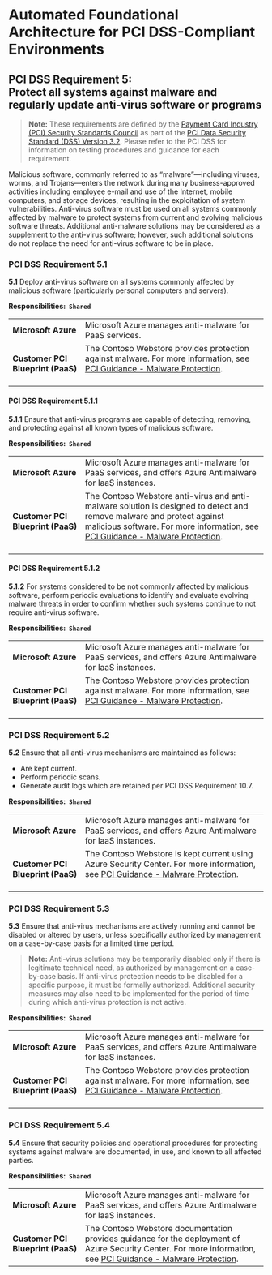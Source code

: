 ﻿# Automated Foundational Architecture for PCI DSS-Compliant Environments  
## PCI DSS Requirement 5: <br /> Protect all systems against malware and regularly update anti-virus software or programs  

> **Note:** These requirements are defined by the [Payment Card Industry (PCI) Security Standards Council](https://www.pcisecuritystandards.org/pci_security/) as part of the [PCI Data Security Standard (DSS) Version 3.2](https://www.pcisecuritystandards.org/document_library?category=pcidss&document=pci_dss). Please refer to the PCI DSS for information on testing procedures and guidance for each requirement.

Malicious software, commonly referred to as “malware”—including viruses, worms, and Trojans—enters the network during many business-approved activities including employee e-mail and use of the Internet, mobile computers, and storage devices, resulting in the exploitation of system vulnerabilities. Anti-virus software must be used on all systems commonly affected by malware to protect systems from current and evolving malicious software threats. Additional anti-malware solutions may be considered as a supplement to the anti-virus software; however, such additional solutions do not replace the need for anti-virus software to be in place.

### PCI DSS Requirement 5.1

**5.1** Deploy anti-virus software on all systems commonly affected by malicious software (particularly personal computers and servers).

**Responsibilities:&nbsp;&nbsp;`Shared`**

|||
|---|---|
| **Microsoft&nbsp;Azure** | Microsoft Azure manages anti-malware for PaaS services. |
| **Customer&nbsp;PCI<br />Blueprint&nbsp;(PaaS)** | The Contoso Webstore provides protection against malware. For more information, see [PCI Guidance - Malware Protection](index.md#security-and-malware-protection).<br /><br />|



#### PCI DSS Requirement 5.1.1

**5.1.1** Ensure that anti-virus programs are capable of detecting, removing, and protecting against all known types of malicious software.

**Responsibilities:&nbsp;&nbsp;`Shared`**

|||
|---|---|
| **Microsoft&nbsp;Azure** | Microsoft Azure manages anti-malware for PaaS services, and offers Azure Antimalware for IaaS instances. |
| **Customer&nbsp;PCI<br />Blueprint&nbsp;(PaaS)** | The Contoso Webstore anti-virus and anti-malware solution is designed to detect and remove malware and protect against malicious software. For more information, see [PCI Guidance - Malware Protection](index.md#security-and-malware-protection).<br /><br />|



#### PCI DSS Requirement 5.1.2

**5.1.2** For systems considered to be not commonly affected by malicious software, perform periodic evaluations to identify and evaluate evolving malware threats in order to confirm whether such systems continue to not require anti-virus software.

**Responsibilities:&nbsp;&nbsp;`Shared`**

|||
|---|---|
| **Microsoft&nbsp;Azure** | Microsoft Azure manages anti-malware for PaaS services, and offers Azure Antimalware for IaaS instances. |
| **Customer&nbsp;PCI<br />Blueprint&nbsp;(PaaS)** | The Contoso Webstore provides protection against malware. For more information, see [PCI Guidance - Malware Protection](index.md#security-and-malware-protection).<br /><br />|



### PCI DSS Requirement 5.2

**5.2** Ensure that all anti-virus mechanisms are maintained as follows:
- Are kept current.
- Perform periodic scans.
- Generate audit logs which are retained per PCI DSS Requirement 10.7.

**Responsibilities:&nbsp;&nbsp;`Shared`**

|||
|---|---|
| **Microsoft&nbsp;Azure** | Microsoft Azure manages anti-malware for PaaS services, and offers Azure Antimalware for IaaS instances. |
| **Customer&nbsp;PCI<br />Blueprint&nbsp;(PaaS)** | The Contoso Webstore is kept current using Azure Security Center. For more information, see [PCI Guidance - Malware Protection](index.md#security-and-malware-protection).<br /><br />|



### PCI DSS Requirement 5.3

**5.3** Ensure that anti-virus mechanisms are actively running and cannot be disabled or altered by users, unless specifically authorized by management on a case-by-case basis for a limited time period. 

> **Note:** Anti-virus solutions may be temporarily disabled only if there is legitimate technical need, as authorized by management on a case-by-case basis. If anti-virus protection needs to be disabled for a specific purpose, it must be formally authorized. Additional security measures may also need to be implemented for the period of time during which anti-virus protection is not active.

**Responsibilities:&nbsp;&nbsp;`Shared`**

|||
|---|---|
| **Microsoft&nbsp;Azure** | Microsoft Azure manages anti-malware for PaaS services, and offers Azure Antimalware for IaaS instances. |
| **Customer&nbsp;PCI<br />Blueprint&nbsp;(PaaS)** | The Contoso Webstore provides protection against malware. For more information, see [PCI Guidance - Malware Protection](index.md#security-and-malware-protection).<br /><br />|



### PCI DSS Requirement 5.4

**5.4** Ensure that security policies and operational procedures for protecting systems against malware are documented, in use, and known to all affected parties.

**Responsibilities:&nbsp;&nbsp;`Shared`**

|||
|---|---|
| **Microsoft&nbsp;Azure** | Microsoft Azure manages anti-malware for PaaS services, and offers Azure Antimalware for IaaS instances. |
| **Customer&nbsp;PCI<br />Blueprint&nbsp;(PaaS)** | The Contoso Webstore documentation provides guidance for the deployment of Azure Security Center. For more information, see [PCI Guidance - Malware Protection](index.md#security-and-malware-protection).|




